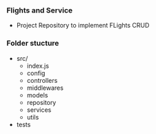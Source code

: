 ### Flights and Service
- Project Repository to implement FLights CRUD

### Folder stucture
- src/
  - index.js
  - config
  - controllers
  - middlewares
  - models
  - repository
  - services
  - utils
- tests